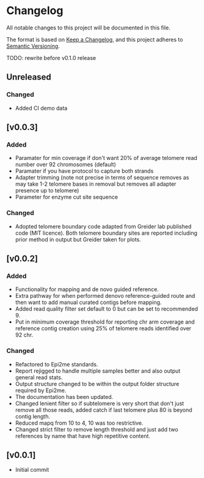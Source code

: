 # Changelog
All notable changes to this project will be documented in this file.

The format is based on [Keep a Changelog](https://keepachangelog.com/en/1.1.0/),
and this project adheres to [Semantic Versioning](https://semver.org/spec/v2.0.0.html).

TODO: rewrite before v0.1.0 release

## Unreleased
### Changed
- Added CI demo data

## [v0.0.3]
### Added
- Paramater for min coverage if don't want 20% of average telomere read number over 92 chromosomes (default)
- Paramater if you have protocol to capture both strands
- Adapter trimming (note not precise in terms of sequence removes as may take 1-2 telomere bases in removal but removes all adapter presence up to telomere)
- Parameter for enzyme cut site sequence

### Changed
- Adopted telomere boundary code adapted from Greider lab published code (MIT licence). Both telomere boundary sites are reported including prior method in output but Greider taken for plots.

## [v0.0.2]
### Added
- Functionality for mapping and de novo guided reference.
- Extra pathway for when performed denovo reference-guided route and then want to add manual curated contigs before mapping.
- Added read quality filter set default to 0 but can be set to recommended 9.
- Put in minimum coverage threshold for reporting chr arm coverage and reference contig creation using 25% of telomere reads identified over 92 chr.

### Changed
- Refactored to Epi2me standards.
- Report rejigged to handle multiple samples better and also output general read stats.
- Output structure changed to be within the output folder structure required by Epi2me.
- The documentation has been updated.
- Changed lenient filter so if subtelomere is very short that don't just remove all those reads, added catch if last telomere plus 80 is beyond contig length.
- Reduced mapq from 10 to 4, 10 was too restrictive.
- Changed strict filter to remove length threshold and just add two references by name that have high repetitive content.

## [v0.0.1]
- Initial commit
